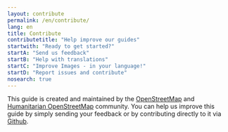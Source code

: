 ```yaml
---
layout: contribute
permalink: /en/contribute/
lang: en
title: Contribute
contributetitle: "Help improve our guides"
startwith: "Ready to get started?"
startA: "Send us feedback"
startB: "Help with translations"
startC: "Improve Images - in your language!"
startD: "Report issues and contribute"
nosearch: true
---
```

This guide is created and maintained by the [OpenStreetMap](http://www.openstreetmap.org/) and [Humanitarian OpenStreetMap](http://hotosm.org/) community. You can help us improve this guide by simply sending your feedback or by contributing directly to it via [Github](http://github.com/hotosm/learnosm).

